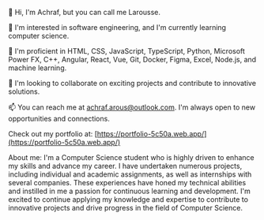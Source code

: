 👋 Hi, I'm Achraf, but you can call me Larousse.

👀 I'm interested in software engineering, and I'm currently learning computer science.

🌱 I'm proficient in HTML, CSS, JavaScript, TypeScript, Python, Microsoft Power FX, C++, Angular, React, Vue, Git, Docker, Figma, Excel, Node.js, and machine learning.

💞️ I'm looking to collaborate on exciting projects and contribute to innovative solutions.

📫 You can reach me at achraf.arous@outlook.com. I'm always open to new opportunities and connections.

Check out my portfolio at: [https://portfolio-5c50a.web.app/](https://portfolio-5c50a.web.app/)

About me:
I'm a Computer Science student who is highly driven to enhance my skills and advance my career. I have undertaken numerous projects, including individual and academic assignments, as well as internships with several companies. These experiences have honed my technical abilities and instilled in me a passion for continuous learning and development. I'm excited to continue applying my knowledge and expertise to contribute to innovative projects and drive progress in the field of Computer Science.
